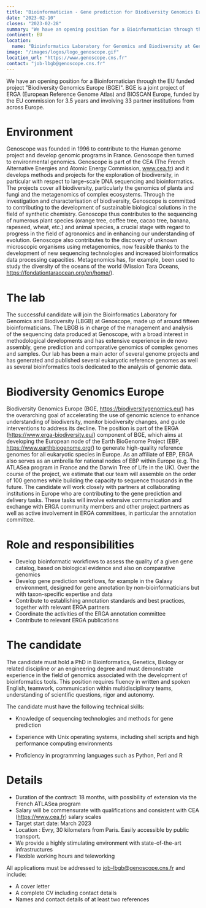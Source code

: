 ```yaml
---
title: "Bioinformatician - Gene prediction for Biodiversity Genomics Europe"
date: "2023-02-10"
closes: "2023-02-28"
summary: "We have an opening position for a Bioinformatician through the EU funded project Biodiversity Genomics Europe (BGE)"
continent: EU
location:
  name: "Bioinformatics Laboratory for Genomics and Biodiversity at Genoscope, France"
image: "/images/logos/logo_genoscope.gif"
location_url: "https://www.genoscope.cns.fr"
contact: "job-lbgb@genoscope.cns.fr"
---
```



We have an opening position for a Bioinformatician through the EU funded project
"Biodiversity Genomics Europe (BGE)". BGE is a joint project of ERGA (European
Reference Genome Atlas) and BIOSCAN Europe, funded by the EU commission for 3.5
years and involving 33 partner institutions from across Europe.

# Environment

Genoscope was founded in 1996 to contribute to the Human
genome project and develop genomic programs in France. Genoscope then turned to
environmental genomics. Genoscope is part of the CEA (The French Alternative Energies
and Atomic Energy Commission, www.cea.fr) and it develops methods and projects for the
exploration of biodiversity, in particular with respect to large-scale DNA sequencing and
bioinformatics. The projects cover all biodiversity, particularly the genomics of plants and
fungi and the metagenomics of complex ecosystems. Through the investigation and
characterisation of biodiversity, Genoscope is committed to contributing to the development
of sustainable biological solutions in the field of synthetic chemistry.
Genoscope thus contributes to the sequencing of numerous plant species (orange tree,
coffee tree, cacao tree, banana, rapeseed, wheat, etc.) and animal species, a crucial stage
with regard to progress in the field of agronomics and in enhancing our understanding of
evolution. Genoscope also contributes to the discovery of unknown microscopic organisms
using metagenomics, now feasible thanks to the development of new sequencing
technologies and increased bioinformatics data processing capacities. Metagenomics has,
for example, been used to study the diversity of the oceans of the world (Mission Tara
Oceans, https://fondationtaraocean.org/en/home/).

# The lab

The successful candidate will join the Bioinformatics Laboratory for Genomics and
Biodiversity (LBGB) at Genoscope, made up of around fifteen
bioinformaticians. The LBGB is in charge of the management and analysis of the sequencing
data produced at Genoscope, with a broad interest in methodological developments and has
extensive experience in de novo assembly, gene prediction and comparative genomics of
complex genomes and samples. Our lab has been a main actor of several genome projects
and has generated and published several eukaryotic reference genomes as well as several
bioinformatics tools dedicated to the analysis of genomic data.

# Biodiversity Genomics Europe

Biodiversity Genomics Europe (BGE, https://biodiversitygenomics.eu/) has the overarching
goal of accelerating the use of genomic science to enhance understanding of biodiversity,
monitor biodiversity changes, and guide interventions to address its decline.
The position is part of the ERGA (https://www.erga-biodiversity.eu/) component of BGE,
which aims at developing the European node of the Earth BioGenome Project (EBP,
https://www.earthbiogenome.org/) to generate high-quality reference genomes for all
eukaryotic species in Europe. As an affiliate of EBP, ERGA also serves as an umbrella for
national nodes of EBP within Europe (e.g. The ATLASea program in France and the Darwin
Tree of Life in the UK). Over the course of the project, we estimate that our team will
assemble on the order of 100 genomes while building the capacity to sequence thousands in
the future. The candidate will work closely with partners at collaborating institutions in
Europe who are contributing to the gene prediction and delivery tasks. These tasks will
involve extensive communication and exchange with ERGA community members and other
project partners as well as active involvement in ERGA committees, in particular the
annotation committee.

# Role and responsibilities

* Develop bioinformatic workflows to assess the quality of a given gene catalog, based on biological evidence and also on comparative genomics
* Develop gene prediction workflows, for example in the Galaxy environment, designed
for gene annotation by non-bioinformaticians but with taxon-specific expertise and data
* Contribute to establishing annotation standards and best practices, together with relevant ERGA partners
* Coordinate the activities of the ERGA annotation committee
* Contribute to relevant ERGA publications

# The candidate

The candidate must hold a PhD in Bioinformatics, Genetics, Biology or related discipline or
an engineering degree and must demonstrate experience in the field of genomics associated
with the development of bioinformatics tools. This position requires fluency in written and
spoken English, teamwork, communication within multidisciplinary teams, understanding of
scientific questions, rigor and autonomy.

The candidate must have the following technical skills:
* Knowledge of sequencing technologies and methods for gene prediction
* Experience with Unix operating systems, including shell scripts and high performance computing environments

* Proficiency in programming languages such as Python, Perl and R

# Details

* Duration of the contract: 18 months, with possibility of extension via the French ATLASea program
* Salary will be commensurate with qualifications and consistent with CEA (https://www.cea.fr) salary scales
* Target start date: March 2023
* Location : Evry, 30 kilometers from Paris. Easily accessible by public transport.
* We provide a highly stimulating environment with state-of-the-art infrastructures
* Flexible working hours and teleworking

All applications must be addressed to job-lbgb@genoscope.cns.fr and include:
* A cover letter
* A complete CV including contact details
* Names and contact details of at least two references

